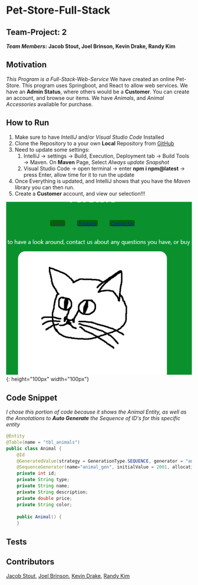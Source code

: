 # Pet-Store-Full-Stack
## Team-Project: 2
***Team Members:***
**Jacob Stout, Joel Brinson, Kevin Drake, Randy Kim**
## Motivation
*This Program is a Full-Stack-Web-Service* We have created an online Pet-Store. This program uses Springboot, and React to allow web services. We have an **Admin Status**, where others would be a **Customer**. You can create an account, and browse our items. We have *Animals*, and *Animal Accessories* available for purchase.

## How to Run
1. Make sure to have *IntelliJ* and/or *Visual Studio Code* Installed
2. Clone the Repository to a your own **Local** Repository from [GitHub](https://github.com/Pet-Store-React-App/Pet-Store-Full-Stack)
3. Need to update some settings:
    1. IntelliJ -> settings -> Build, Execution, Deployment tab -> Build Tools -> Maven. On **Maven** Page, Select *Always update Snapshot*
    2. Visual Studio Code -> open terminal -> enter **npm i npm@latest** -> press Enter, allow time for it to run the update
4. Once Everything is updated, and IntelliJ shows that you have the *Maven* library you can then run. 
5. Create a **Customer** account, and view our selection!!!

![WebPage](https://github.com/Pet-Store-React-App/Pet-Store-Full-Stack/blob/main/Pet-Store-Page.png){: height="100px" width="100px"}

## Code Snippet
*I chose this portion of code because it shows the Animal Entity, as well as the Annotations to **Auto Generate** the Sequence of ID's for this specific entity*
```Java
@Entity
@Table(name = "tbl_animals")
public class Animal {
    @Id
    @GeneratedValue(strategy = GenerationType.SEQUENCE, generator = "animal_gen")
    @SequenceGenerator(name="animal_gen", initialValue = 2001, allocationSize = 1)
    private int id;
    private String type;
    private String name;
    private String description;
    private double price;
    private String color;

    public Animal() {
    }
```
## Tests

## Contributors
[Jacob Stout](https://github.com/JediJake66), [Joel Brinson](https://github.com/jtbrinson11), [Kevin Drake](https://github.com/KDrake80), [Randy Kim](https://github.com/deep6six)